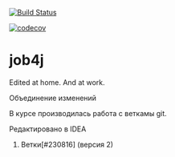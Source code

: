 [![Build Status](https://travis-ci.org/barsrb/job4j.svg?branch=master)](https://travis-ci.org/barsrb/job4j)

[![codecov](https://codecov.io/gh/barsrb/job4j/branch/master/graph/badge.svg)](https://codecov.io/gh/barsrb/job4j)

# job4j
Edited at home.
And at work.

Объединение изменений

В курсе производилась работа с веткамы git.

Редактировано в IDEA

1. Ветки[#230816] (версия 2)